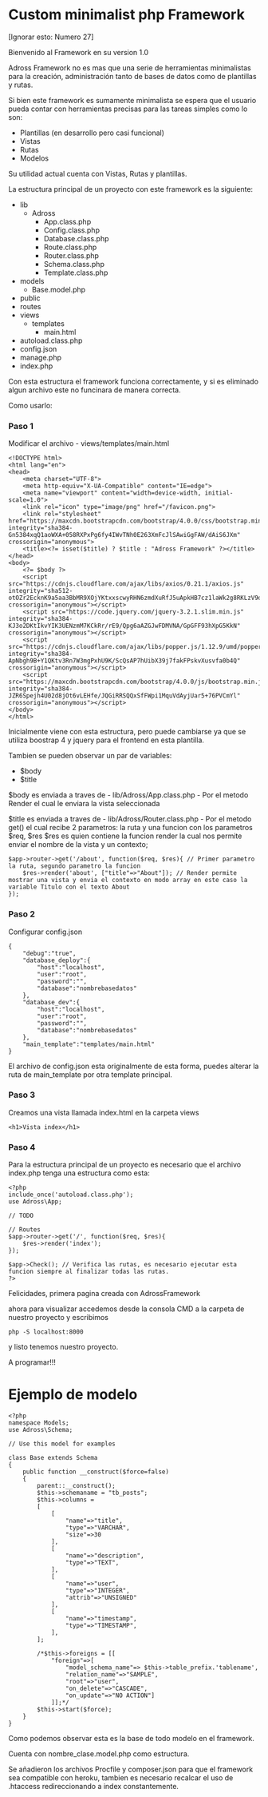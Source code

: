 # Custom minimalist php Framework
[Ignorar esto: Numero 27]

Bienvenido al Framework en su version 1.0

Adross Framework no es mas que una serie de herramientas minimalistas para la creación, administración tanto de bases de datos
como de plantillas y rutas.

Si bien este framework es sumamente minimalista se espera que el usuario pueda contar con herramientas precisas para las tareas simples
como lo son:

- Plantillas (en desarrollo pero casi funcional)
- Vistas
- Rutas
- Modelos

Su utilidad actual cuenta con Vistas, Rutas y plantillas.

La estructura principal de un proyecto con este framework es la siguiente:

- lib
    - Adross
        - App.class.php
        - Config.class.php
        - Database.class.php
        - Route.class.php
        - Router.class.php
        - Schema.class.php
        - Template.class.php
- models
    - Base.model.php
- public
- routes
- views
    - templates
        - main.html
- autoload.class.php
- config.json
- manage.php
- index.php

Con esta estructura el framework funciona correctamente, y si es eliminado algun archivo este no funcinara de manera correcta.

Como usarlo:

### Paso 1

Modificar el archivo - views/templates/main.html

```
<!DOCTYPE html>
<html lang="en">
<head>
    <meta charset="UTF-8">
    <meta http-equiv="X-UA-Compatible" content="IE=edge">
    <meta name="viewport" content="width=device-width, initial-scale=1.0">
    <link rel="icon" type="image/png" href="/favicon.png">
    <link rel="stylesheet" href="https://maxcdn.bootstrapcdn.com/bootstrap/4.0.0/css/bootstrap.min.css" integrity="sha384-Gn5384xqQ1aoWXA+058RXPxPg6fy4IWvTNh0E263XmFcJlSAwiGgFAW/dAiS6JXm" crossorigin="anonymous">
    <title><?= isset($title) ? $title : "Adross Framework" ?></title>
</head>
<body>
    <?= $body ?>
    <script src="https://cdnjs.cloudflare.com/ajax/libs/axios/0.21.1/axios.js" integrity="sha512-otOZr2EcknK9a5aa3BbMR9XOjYKtxxscwyRHN6zmdXuRfJ5uApkHB7cz1laWk2g8RKLzV9qv/fl3RPwfCuoxHQ==" crossorigin="anonymous"></script>
    <script src="https://code.jquery.com/jquery-3.2.1.slim.min.js" integrity="sha384-KJ3o2DKtIkvYIK3UENzmM7KCkRr/rE9/Qpg6aAZGJwFDMVNA/GpGFF93hXpG5KkN" crossorigin="anonymous"></script>
    <script src="https://cdnjs.cloudflare.com/ajax/libs/popper.js/1.12.9/umd/popper.min.js" integrity="sha384-ApNbgh9B+Y1QKtv3Rn7W3mgPxhU9K/ScQsAP7hUibX39j7fakFPskvXusvfa0b4Q" crossorigin="anonymous"></script>
    <script src="https://maxcdn.bootstrapcdn.com/bootstrap/4.0.0/js/bootstrap.min.js" integrity="sha384-JZR6Spejh4U02d8jOt6vLEHfe/JQGiRRSQQxSfFWpi1MquVdAyjUar5+76PVCmYl" crossorigin="anonymous"></script>
</body>
</html>
```
Inicialmente viene con esta estructura, pero puede cambiarse ya que se utiliza boostrap 4 y jquery para el frontend en esta plantilla.

Tambien se pueden observar un par de variables:
- $body
- $title

$body es enviada a traves de - lib/Adross/App.class.php - Por el metodo Render el cual le enviara la vista seleccionada

$title es enviada a traves de - lib/Adross/Router.class.php - Por el metodo get() el cual recibe 2 parametros: la ruta y una funcion con los parametros $req, $res
$res es quien contiene la funcion render la cual nos permite enviar el nombre de la vista y un contexto;

```
$app->router->get('/about', function($req, $res){ // Primer parametro la ruta, segundo parametro la funcion
    $res->render('about', ["title"=>"About"]); // Render permite mostrar una vista y envia el contexto en modo array en este caso la variable Titulo con el texto About
});
```

### Paso 2

Configurar config.json

```
{
    "debug":"true",
    "database_deploy":{
        "host":"localhost",
        "user":"root",
        "password":"",
        "database":"nombrebasedatos"
    },
    "database_dev":{
        "host":"localhost",
        "user":"root",
        "password":"",
        "database":"nombrebasedatos"
    },
    "main_template":"templates/main.html"
}
```

El archivo de config.json esta originalmente de esta forma, puedes alterar la ruta de main_template por otra template principal.

### Paso 3

Creamos una vista llamada index.html en la carpeta views

```
<h1>Vista index</h1>
```

### Paso 4
Para la estructura principal de un proyecto es necesario que el archivo index.php tenga una estructura como esta:

```
<?php
include_once('autoload.class.php');
use Adross\App;

// TODO

// Routes
$app->router->get('/', function($req, $res){
    $res->render('index');
});

$app->Check(); // Verifica las rutas, es necesario ejecutar esta funcion siempre al finalizar todas las rutas.
?>
```
Felicidades, primera pagina creada con AdrossFramework

ahora para visualizar accedemos desde la consola CMD a la carpeta de nuestro proyecto y escribimos

```
php -S localhost:8000
```

y listo tenemos nuestro proyecto.

A programar!!!

# Ejemplo de modelo

```
<?php
namespace Models;
use Adross\Schema;

// Use this model for examples

class Base extends Schema
{
    public function __construct($force=false)
    {
        parent::__construct();
        $this->schemaname = "tb_posts";
        $this->columns =
        [
            [
                "name"=>"title",
                "type"=>"VARCHAR",
                "size"=>30
            ],
            [
                "name"=>"description",
                "type"=>"TEXT",
            ],
            [
                "name"=>"user",
                "type"=>"INTEGER",
                "attrib"=>"UNSIGNED"
            ],
            [
                "name"=>"timestamp",
                "type"=>"TIMESTAMP",
            ],
        ];
        
        /*$this->foreigns = [[
            "foreign"=>[
                "model_schema_name"=> $this->table_prefix.'tablename',
                "relation_name"=>"SAMPLE",
                "root"=>"user",
                "on_delete"=>"CASCADE",
                "on_update"=>"NO ACTION"]
            ]];*/
        $this->start($force);
    }
}
```

Como podemos observar esta es la base de todo modelo en el framework.

Cuenta con nombre_clase.model.php como estructura.

Se añadieron los archivos Procfile y composer.json para que el framework sea compatible con heroku, tambien es necesario recalcar el uso de .htaccess redireccionando a index constantemente.